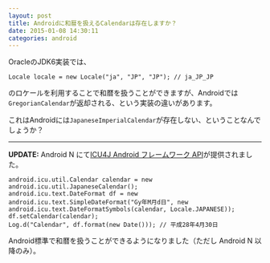 ```yaml
---
layout: post
title: Androidに和暦を扱えるCalendarは存在しますか？
date: 2015-01-08 14:30:11
categories: android
---
```

<p>OracleのJDK6実装では、</p>

```
Locale locale = new Locale("ja", "JP", "JP"); // ja_JP_JP
```

<p>のロケールを利用することで和暦を扱うことができますが、Androidでは<code>GregorianCalendar</code>が返却される、という実装の違いがあります。</p>

<p>これはAndroidには<code>JapaneseImperialCalendar</code>が存在しない、ということなんでしょうか？</p>

<hr>

<p><strong>UPDATE:</strong> Android N にて<a href="http://developer.android.com/intl/ja/preview/features/icu4j-framework.html" rel="nofollow">ICU4J Android フレームワーク API</a>が提供されました。</p>

```
android.icu.util.Calendar calendar = new android.icu.util.JapaneseCalendar();
android.icu.text.DateFormat df = new android.icu.text.SimpleDateFormat("Gy年M月d日", new android.icu.text.DateFormatSymbols(calendar, Locale.JAPANESE));
df.setCalendar(calendar);
Log.d("Calendar", df.format(new Date())); // 平成28年4月30日
```

<p>Android標準で和暦を扱うことができるようになりました（ただし Android N 以降のみ）。</p>
